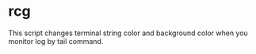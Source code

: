 # rcg
This script changes terminal string color and background color when you monitor log by tail command.
